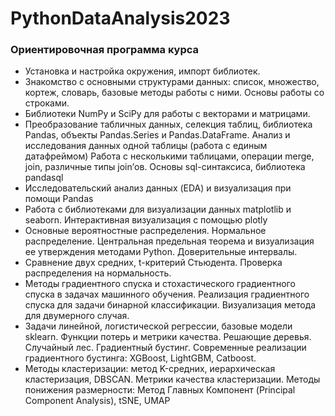 # PythonDataAnalysis2023

### Ориентировочная программа курса 

* Установка и настройка окружения, импорт библиотек. 
* Знакомство с основными структурами данных: список, множество, кортеж, словарь, базовые методы работы с ними. Основы работы со строками.
* Библиотеки NumPy и SciPy для работы с векторами и матрицами.
* Преобразование табличных данных, селекция таблиц, библиотека Pandas, объекты Pandas.Series и Pandas.DataFrame. Анализ и исследования данных одной таблицы (работа с единым датафреймом)
Работа с несколькими таблицами, операции merge, join, различные типы join’ов. Основы sql-синтаксиса, библиотека pandasql
* Исследовательский анализ данных (EDA) и визуализация при помощи Pandas
* Работа с библиотеками для визуализации данных matplotlib и seaborn. Интерактивная визуализация с помощью plotly
* Основные вероятностные распределения. Нормальное распределение. Центральная предельная теорема и визуализация ее утверждения методами Python. Доверительные интервалы. 
* Сравнение двух средних, t-критерий Стьюдента. Проверка распределения на нормальность.
* Методы градиентного спуска и стохастического градиентного спуска в задачах машинного обучения. Реализация градиентного спуска для задачи бинарной классификации. Визуализация метода для двумерного случая.
* Задачи линейной, логистической регрессии, базовые модели sklearn. Функции потерь и метрики качества. Решающие деревья. Случайный лес. Градиентный бустинг.  Современные реализации градиентного бустинга: XGBoost, LightGBM, Catboost.
* Методы кластеризации: метод K-средних, иерархическая кластеризация, DBSCAN. Метрики качества кластеризации. Методы понижения размерности: Метод Главных Компонент (Principal Component Analysis), tSNE, UMAP